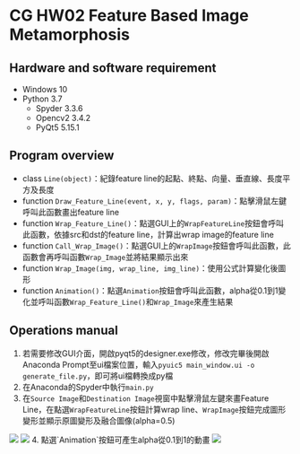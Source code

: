 # CG HW02 Feature Based Image Metamorphosis

## Hardware and software requirement

* Windows 10
* Python 3.7
	* Spyder 3.3.6
	* Opencv2 3.4.2
	* PyQt5 5.15.1

## Program overview

* class `Line(object)`：紀錄feature line的起點、終點、向量、垂直線、長度平方及長度
* function `Draw_Feature_Line(event, x, y, flags, param)`：點擊滑鼠左鍵呼叫此函數畫出feature line
* function `Wrap_Feature_Line()`：點選GUI上的`WrapFeatureLine`按鈕會呼叫此函數，依據src和dst的feature line，計算出wrap image的feature line
* function `Call_Wrap_Image()`：點選GUI上的`WrapImage`按鈕會呼叫此函數，此函數會再呼叫函數`Wrap_Image`並將結果顯示出來
* function `Wrap_Image(img, wrap_line, img_line)`：使用公式計算變化後圖形
* function `Animation()`：點選`Animation`按鈕會呼叫此函數，alpha從0.1到1變化並呼叫函數`Wrap_Feature_Line()`和`Wrap_Image`來產生結果

## Operations manual

1. 若需要修改GUI介面，開啟pyqt5的designer.exe修改，修改完畢後開啟Anaconda Prompt至ui檔案位置，輸入`pyuic5 main_window.ui -o generate_file.py`，即可將ui檔轉換成py檔
2. 在Anaconda的Spyder中執行`main.py`
3. 在`Source Image`和`Destination Image`視窗中點擊滑鼠左鍵來畫Feature Line，在點選`WrapFeatureLine`按鈕計算wrap line、`WrapImage`按鈕完成圖形變形並顯示原圖變形及融合圖像(alpha=0.5)
<img src="https://user-images.githubusercontent.com/53482795/113876065-f647b200-97e9-11eb-9fe2-34b8adbfda56.png"/>
<img src="https://user-images.githubusercontent.com/53482795/113876451-59394900-97ea-11eb-93e6-2c03b7aa324a.png"/>
4. 點選`Animation`按鈕可產生alpha從0.1到1的動畫
<img src="https://user-images.githubusercontent.com/53482795/113878096-e16c1e00-97eb-11eb-9ffc-03c8d0c12343.gif"/>
